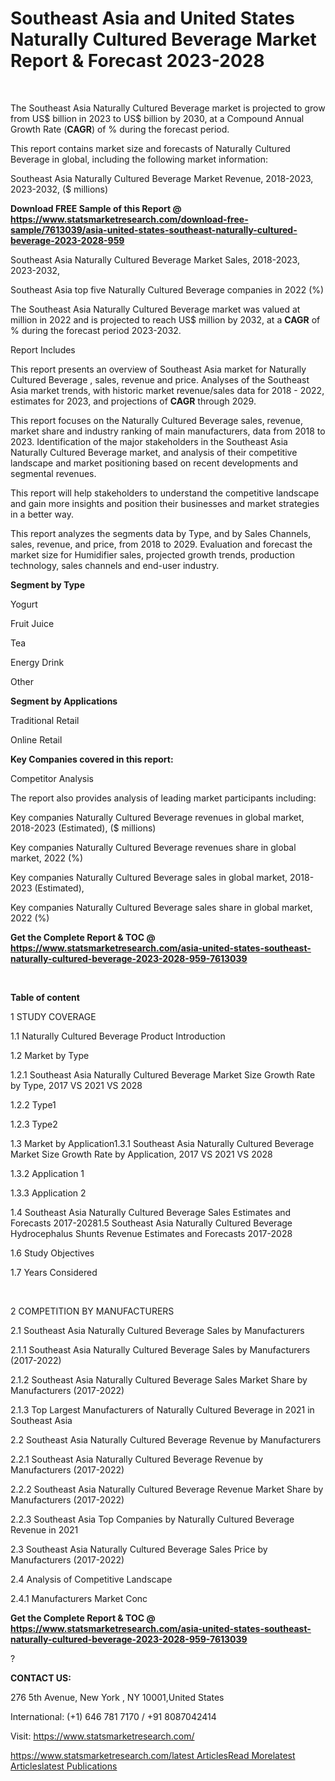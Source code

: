 <h1>Southeast Asia and United States Naturally Cultured Beverage Market Report & Forecast 2023-2028</h1><br/><p>The Southeast Asia Naturally Cultured Beverage market is projected to grow from US$ billion in 2023 to US$ billion by 2030, at a Compound Annual Growth Rate (<strong>CAGR</strong>) of % during the forecast period.</p>
 
 
 
 <p>This report contains market size and forecasts of Naturally Cultured Beverage in global, including the following market information:</p>
 
 
 
 <p>Southeast Asia Naturally Cultured Beverage Market Revenue, 2018-2023, 2023-2032, ($ millions)</p>
 
 
 
 <p><strong>Download FREE Sample of this Report @ <a href="https://www.statsmarketresearch.com/download-free-sample/7613039/asia-united-states-southeast-naturally-cultured-beverage-2023-2028-959">https://www.statsmarketresearch.com/download-free-sample/7613039/asia-united-states-southeast-naturally-cultured-beverage-2023-2028-959</a></strong></p>
 
 
 
 <p>Southeast Asia Naturally Cultured Beverage Market Sales, 2018-2023, 2023-2032,</p>
 
 
 
 <p>Southeast Asia top five Naturally Cultured Beverage companies in 2022 (%)</p>
 
 
 
 <p>The Southeast Asia Naturally Cultured Beverage market was valued at million in 2022 and is projected to reach US$ million by 2032, at a <strong>CAGR</strong> of % during the forecast period 2023-2032.</p>
 
 
 
 <p>Report Includes</p>
 
 
 
 <p>This report presents an overview of Southeast Asia market for Naturally Cultured Beverage , sales, revenue and price. Analyses of the Southeast Asia market trends, with historic market revenue/sales data for 2018 - 2022, estimates for 2023, and projections of <strong>CAGR</strong> through 2029.</p>
 
 
 
 <p>This report focuses on the Naturally Cultured Beverage sales, revenue, market share and industry ranking of main manufacturers, data from 2018 to 2023. Identification of the major stakeholders in the Southeast Asia Naturally Cultured Beverage market, and analysis of their competitive landscape and market positioning based on recent developments and segmental revenues.</p>
 
 
 
 <p>This report will help stakeholders to understand the competitive landscape and gain more insights and position their businesses and market strategies in a better way.</p>
 
 
 
 <p>This report analyzes the segments data by Type, and by Sales Channels, sales, revenue, and price, from 2018 to 2029. Evaluation and forecast the market size for Humidifier sales, projected growth trends, production technology, sales channels and end-user industry.</p>
 
 
 
 <p><strong>Segment by Type</strong></p>
 
 
 
 <p>Yogurt</p>
 
 
 
 <p>Fruit Juice</p>
 
 
 
 <p>Tea</p>
 
 
 
 <p>Energy Drink</p>
 
 
 
 <p>Other</p>
 
 
 
 <p><strong>Segment <strong><strong>by Applications</strong></strong></strong></p>
 
 
 
 <p>Traditional Retail</p>
 
 
 
 <p>Online Retail</p>
 
 
 
 <p><strong>Key Companies covered in this report:</strong></p>
 
 
 
 <p>Competitor Analysis</p>
 
 
 
 <p>The report also provides analysis of leading market participants including:</p>
 
 
 
 <p>Key companies Naturally Cultured Beverage revenues in global market, 2018-2023 (Estimated), ($ millions)</p>
 
 
 
 <p>Key companies Naturally Cultured Beverage revenues share in global market, 2022 (%)</p>
 
 
 
 <p>Key companies Naturally Cultured Beverage sales in global market, 2018-2023 (Estimated),</p>
 
 
 
 <p>Key companies Naturally Cultured Beverage sales share in global market, 2022 (%)</p>
 
 
 
 <div><b>Get the Complete Report & TOC @ <a href="https://www.statsmarketresearch.com/asia-united-states-southeast-naturally-cultured-beverage-2023-2028-959-7613039">https://www.statsmarketresearch.com/asia-united-states-southeast-naturally-cultured-beverage-2023-2028-959-7613039</a></b></div>
 
 
 
 <p><br />
 
 <b>Table of content</b></p>
 
 
 
 <p>1 STUDY COVERAGE<br />
 
 1.1 Naturally Cultured Beverage Product Introduction<br />
 
 1.2 Market by Type<br />
 
 1.2.1 Southeast Asia Naturally Cultured Beverage Market Size Growth Rate by Type, 2017 VS 2021 VS 2028<br />
 
 1.2.2 Type1<br />
 
 1.2.3 Type2<br />
 
 1.3 Market by Application1.3.1 Southeast Asia Naturally Cultured Beverage Market Size Growth Rate by Application, 2017 VS 2021 VS 2028<br />
 
 1.3.2 Application 1<br />
 
 1.3.3 Application 2<br />
 
 1.4 Southeast Asia Naturally Cultured Beverage Sales Estimates and Forecasts 2017-20281.5 Southeast Asia Naturally Cultured Beverage Hydrocephalus Shunts Revenue Estimates and Forecasts 2017-2028<br />
 
 1.6 Study Objectives<br />
 
 1.7 Years Considered<br />
 
 <br />
 
 2 COMPETITION BY MANUFACTURERS<br />
 
 2.1 Southeast Asia Naturally Cultured Beverage Sales by Manufacturers<br />
 
 2.1.1 Southeast Asia Naturally Cultured Beverage Sales by Manufacturers (2017-2022)<br />
 
 2.1.2 Southeast Asia Naturally Cultured Beverage Sales Market Share by Manufacturers (2017-2022)<br />
 
 2.1.3 Top Largest Manufacturers of Naturally Cultured Beverage in 2021 in Southeast Asia<br />
 
 2.2 Southeast Asia Naturally Cultured Beverage Revenue by Manufacturers<br />
 
 2.2.1 Southeast Asia Naturally Cultured Beverage Revenue by Manufacturers (2017-2022)<br />
 
 2.2.2 Southeast Asia Naturally Cultured Beverage Revenue Market Share by Manufacturers (2017-2022)<br />
 
 2.2.3 Southeast Asia Top Companies by Naturally Cultured Beverage Revenue in 2021<br />
 
 2.3 Southeast Asia Naturally Cultured Beverage Sales Price by Manufacturers (2017-2022)<br />
 
 2.4 Analysis of Competitive Landscape<br />
 
 2.4.1 Manufacturers Market Conc</p>
 
 
 
 <div><b>Get the Complete Report & TOC @ <a href="https://www.statsmarketresearch.com/asia-united-states-southeast-naturally-cultured-beverage-2023-2028-959-7613039">https://www.statsmarketresearch.com/asia-united-states-southeast-naturally-cultured-beverage-2023-2028-959-7613039</a></b></div>
 
 
 
 <p>? </p>
 
 
 
 <p><b>CONTACT US:</b><br />
 
 276 5th Avenue, New York , NY 10001,United States<br />
 
 International: (+1) 646 781 7170 / +91 8087042414<br />
 
 Visit: <a href="https://www.statsmarketresearch.com/">https://www.statsmarketresearch.com/</a><br />
 
 <a href="https://gyeongbokgung.com">https://www.statsmarketresearch.com/</a><a href="https://hallyeomaritime.com">latest Articles</a><a href="https://jingwansa.com">Read More</a><a href="https://nguoiviet.jp/">latest Articles</a><a href="https://www.intelmarketresearch.com/">latest Publications</a></p>